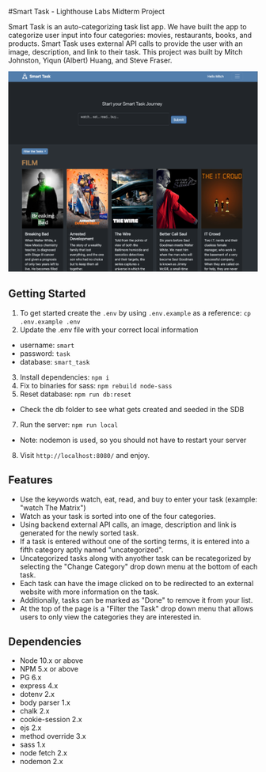 #Smart Task - Lighthouse Labs Midterm Project

Smart Task is an auto-categorizing task list app. We have built the app to categorize user input into four categories: movies, restaurants, books, and products. Smart Task uses external API calls to provide the user with an image, description, and link to their task. This project was built by Mitch Johnston, Yiqun (Albert) Huang, and Steve Fraser.

![Smart Task Screenshot](docs/smart_task_screenshot.png)

## Getting Started

1. To get started create the `.env` by using `.env.example` as a reference: `cp .env.example .env`
2. Update the .env file with your correct local information

- username: `smart`
- password: `task`
- database: `smart_task`

3. Install dependencies: `npm i`
4. Fix to binaries for sass: `npm rebuild node-sass`
5. Reset database: `npm run db:reset`

- Check the db folder to see what gets created and seeded in the SDB

7. Run the server: `npm run local`

- Note: nodemon is used, so you should not have to restart your server

8. Visit `http://localhost:8080/` and enjoy.

## Features

- Use the keywords watch, eat, read, and buy to enter your task (example: "watch The Matrix")
- Watch as your task is sorted into one of the four categories.
- Using backend external API calls, an image, description and link is generated for the newly sorted task.
- If a task is entered without one of the sorting terms, it is entered into a fifth category aptly named "uncategorized".
- Uncategorized tasks along with anyother task can be recategorized by selecting the "Change Category" drop down menu at the bottom of each task.
- Each task can have the image clicked on to be redirected to an external website with more information on the task.
- Additionally, tasks can be marked as "Done" to remove it from your list.
- At the top of the page is a "Filter the Task" drop down menu that allows users to only view the categories they are interested in.

## Dependencies

- Node 10.x or above
- NPM 5.x or above
- PG 6.x
- express 4.x
- dotenv 2.x
- body parser 1.x
- chalk 2.x
- cookie-session 2.x
- ejs 2.x
- method override 3.x
- sass 1.x
- node fetch 2.x
- nodemon 2.x

